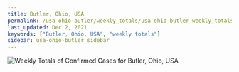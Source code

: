 ```yaml
---
title: Butler, Ohio, USA
permalink: /usa-ohio-butler/weekly_totals/usa-ohio-butler-weekly_totals.html
last_updated: Dec 2, 2021
keywords: ["Butler, Ohio, USA", "weekly totals"]
sidebar: usa-ohio-butler_sidebar
---
```


![Weekly Totals of Confirmed Cases for Butler, Ohio, USA](/covid_tracker/images/graphs/usa-ohio-butler-weekly_totals_graph.png)
